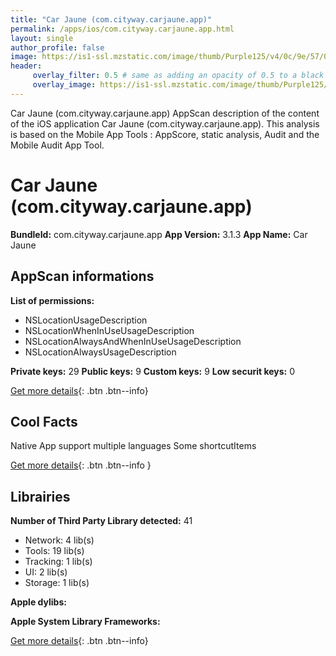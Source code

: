 ```yaml
---
title: "Car Jaune (com.cityway.carjaune.app)"
permalink: /apps/ios/com.cityway.carjaune.app.html
layout: single
author_profile: false
image: https://is1-ssl.mzstatic.com/image/thumb/Purple125/v4/0c/9e/57/0c9e5742-902d-dd84-2270-d2e14cbda8b8/AppIcon-1x_U007emarketing-0-10-0-0-85-220.png/512x512bb.jpg
header: 
     overlay_filter: 0.5 # same as adding an opacity of 0.5 to a black background
     overlay_image: https://is1-ssl.mzstatic.com/image/thumb/Purple125/v4/0c/9e/57/0c9e5742-902d-dd84-2270-d2e14cbda8b8/AppIcon-1x_U007emarketing-0-10-0-0-85-220.png/512x512bb.jpg
---
```

Car Jaune (com.cityway.carjaune.app) AppScan description of the content of the iOS application Car Jaune (com.cityway.carjaune.app). This analysis is based on the Mobile App Tools : AppScore, static analysis, Audit and the Mobile Audit App Tool.

# Car Jaune (com.cityway.carjaune.app)

**BundleId:** com.cityway.carjaune.app
**App Version:** 3.1.3
**App Name:** Car Jaune


## AppScan informations 

**List of permissions:** 
- NSLocationUsageDescription
- NSLocationWhenInUseUsageDescription
- NSLocationAlwaysAndWhenInUseUsageDescription
- NSLocationAlwaysUsageDescription
  
  
**Private keys:** 29
**Public keys:** 9
**Custom keys:** 9
**Low securit keys:** 0
  
[Get more details](/pricing.html){: .btn .btn--info}

## Cool Facts

Native App
support multiple languages
Some shortcutItems 
  
[Get more details](/pricing.html){: .btn .btn--info }

## Librairies 
**Number of Third Party Library detected:** 41
- Network: 4 lib(s)
- Tools: 19 lib(s)
- Tracking: 1 lib(s)
- UI: 2 lib(s)
- Storage: 1 lib(s)


**Apple dylibs:**


**Apple System Library Frameworks:**


  
[Get more details](/pricing.html){: .btn .btn--info}

